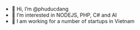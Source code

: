 - 👋 Hi, I’m @phuducdang
- 👀 I’m interested in NODEJS, PHP, C# and AI
- 🌱 I am working for a number of startups in Vietnam

<!---
phuducdang/phuducdang is a ✨ special ✨ repository because its `README.md` (this file) appears on your GitHub profile.
You can click the Preview link to take a look at your changes.
--->
